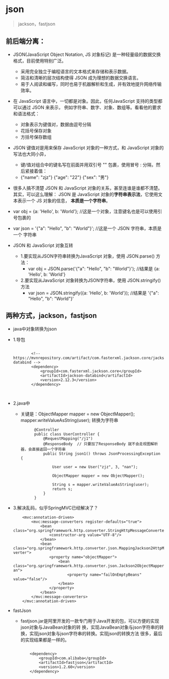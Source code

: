 # json
> jackson，fastjson
> 

## 前后端分离：
- JSON(JavaScript Object Notation, JS 对象标记) 是一种轻量级的数据交换格式，目前使用特别广泛。
   - 采用完全独立于编程语言的文本格式来存储和表示数据。
   - 简洁和清晰的层次结构使得 JSON 成为理想的数据交换语言。
   - 易于人阅读和编写，同时也易于机器解析和生成，并有效地提升网络传输效率。
    

- 在 JavaScript 语言中，一切都是对象。因此，任何JavaScript 支持的类型都可以通过 JSON 来表示，
  例如字符串、数字、对象、数组等。看看他的要求和语法格式：
  - 对象表示为键值对，数据由逗号分隔
  - 花括号保存对象
  - 方括号保存数组


- JSON 键值对是用来保存 JavaScript 对象的一种方式，和 JavaScript 对象的写法也大同小异，
  - 键/值对组合中的键名写在前面并用双引号 "" 包裹，使用冒号 : 分隔，然后紧接着值：
  - {"name": "zjz"} {"age": "22"} {"sex": "男"}  
    
- 很多人搞不清楚 JSON 和 JavaScript 对象的关系，甚至连谁是谁都不清楚。其实，可以这么理解：
  JSON 是 JavaScript 对象的**字符串表示法**，它使用文本表示一个 JS 对象的信息，
  **本质是一个字符串**。
  
- var obj = {a: 'Hello', b: 'World'}; //这是一个对象，注意键名也是可以使用引号包裹的
- var json = '{"a": "Hello", "b": "World"}'; //这是一个 JSON 字符串，本质是一个 字符串


- JSON 和 JavaScript 对象互转
    - 1.要实现从JSON字符串转换为JavaScript 对象，使用 JSON.parse() 方法：
      - var obj = JSON.parse('{"a": "Hello", "b": "World"}'); //结果是 {a: 'Hello', b: 'World'}
    - 2.要实现从JavaScript 对象转换为JSON字符串，使用 JSON.stringify() 方法
      - var json = JSON.stringify({a: 'Hello', b: 'World'}); //结果是 '{"a": "Hello", "b": "World"}'
    


## 两种方式，jackson，fastjson

- java中对象转换为json
- 1.导包
  
  ```
  
          <!-- https://mvnrepository.com/artifact/com.fasterxml.jackson.core/jackson-databind -->
          <dependency>
              <groupId>com.fasterxml.jackson.core</groupId>
              <artifactId>jackson-databind</artifactId>
              <version>2.12.3</version>
          </dependency>
  
      
  
  ```
- 2.java中
  - 关键是：ObjectMapper mapper = new ObjectMapper();  mapper.writeValueAsString(user); 转换为字符串
    ```
          @Controller
          public class UserController {
              @RequestMapping("/j1")
              @ResponseBody  // 只要加了ResponseBody 就不会走视图解析器，会直接返回一个字符串
              public String json1() throws JsonProcessingException {
          
                  User user = new User("zjz", 3, "nan");
          
                  ObjectMapper mapper = new ObjectMapper();
          
                  String s = mapper.writeValueAsString(user);
                  return s;
              }
          }
    
    ```



- 3.解决乱码，似乎SpringMVC已经解决了？
  
  ```
      <mvc:annotation-driven>
          <mvc:message-converters register-defaults="true">
              <bean class="org.springframework.http.converter.StringHttpMessageConverter">
                  <constructor-arg value="UTF-8"/>
              </bean>
              <bean class="org.springframework.http.converter.json.MappingJackson2HttpMessageCon verter">
                  <property name="objectMapper">
                      <bean class="org.springframework.http.converter.json.Jackson2ObjectMapperFactoryBe an">
                          <property name="failOnEmptyBeans" value="false"/>
                      </bean>
                  </property>
              </bean>
          </mvc:message-converters>
      </mvc:annotation-driven>
  
  ```




- fastJson
  - fastjson.jar是阿里开发的一款专门用于Java开发的包，可以方便的实现json对象与JavaBean对象的转
    换，实现JavaBean对象与json字符串的转换，实现json对象与json字符串的转换。实现json的转换方法
    很多，最后的实现结果都是一样的。
    
    ```
    
        <dependency> 
            <groupId>com.alibaba</groupId> 
            <artifactId>fastjson</artifactId> 
            <version>1.2.60</version> 
        </dependency>
    
    ```
    




